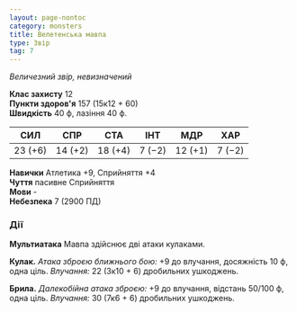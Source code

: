```yaml
---
layout: page-nontoc
category: monsters
title: Велетенська мавпа
type: Звір
tag: 7
---
```


_Величезний звір, невизначений_  

**Клас захисту** 12    
**Пункти здоров'я** 157 (15к12 + 60)    
**Швидкість** 40 ф, лазіння 40 ф.  

| СИЛ     | СПР     | СТА     | ІНТ    | МДР     | ХАР    |
| ------- | ------- | ------- | ------ | ------- | ------ |
| 23 (+6) | 14 (+2) | 18 (+4) | 7 (−2) | 12 (+1) | 7 (−2) |

**Навички** Атлетика +9, Сприйняття +4    
**Чуття** пасивне Сприйняття    
**Мови** -    
**Небезпека** 7 (2900 ПД)  

### Дії
**Мультиатака** Мавпа здійснює дві атаки кулаками.    

**Кулак.** _Атака зброєю ближнього бою:_ +9 до влучання, досяжність 10 ф, одна ціль. _Влучання:_ 22 (3к10 + 6) дробильних ушкоджень.    

**Брила.** _Далекобійна атака зброєю:_ +9 до влучання, відстань 50/100 ф, одна ціль. _Влучання:_ 30 (7к6 + 6) дробильних ушкоджень. 
